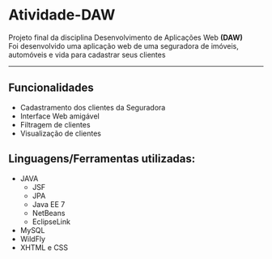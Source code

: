 # Atividade-DAW
 Projeto final da disciplina Desenvolvimento de Aplicações Web __(DAW)__<br>
 Foi desenvolvido uma aplicação web de uma seguradora de imóveis, automóveis e vida para cadastrar seus clientes
 ***
 ## Funcionalidades
 * Cadastramento dos clientes da Seguradora
 * Interface Web amigável
 * Filtragem de clientes
 * Visualização de clientes
 ## Linguagens/Ferramentas utilizadas:
 * JAVA
    * JSF
    * JPA
    * Java EE 7
    * NetBeans
    * EclipseLink
 * MySQL
 * WildFly
 * XHTML e CSS
